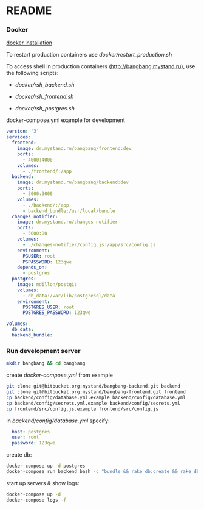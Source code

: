 # README

### Docker

[docker installation](https://docs.docker.com/engine/installation/)

To restart production containers use *docker/restart_production.sh*

To access shell in production containers (http://bangbang.mystand.ru), use the following scripts:

* *docker/rsh_backend.sh*

* *docker/rsh_frontend.sh*

* *docker/rsh_postgres.sh*

docker-compose.yml example for development

```yaml
version: '3'
services:
  frontend:
    image: dr.mystand.ru/bangbang/frontend:dev
    ports:
      - 4000:4000
    volumes:
      - ./frontend/:/app
  backend:
    image: dr.mystand.ru/bangbang/backend:dev
    ports:
      - 3000:3000
    volumes:
      - ./backend/:/app
      - backend_bundle:/usr/local/bundle
  changes_notifier:
    image: dr.mystand.ru/changes-notifier
    ports:
      - 5000:80
    volumes:
      - ./changes-notifier/config.js:/app/src/config.js
    environment:
      PGUSER: root
      PGPASSWORD: 123qwe
    depends_on:
      - postgres
  postgres:
    image: mdillon/postgis
    volumes:
      - db_data:/var/lib/postgresql/data
    environment:
      POSTGRES_USER: root
      POSTGRES_PASSWORD: 123qwe

volumes:
  db_data:
  backend_bundle:
```

### Run development server

```bash
mkdir bangbang && cd bangbang
```
create *docker-compose.yml* from example
```bash
git clone git@bitbucket.org:mystand/bangbang-backend.git backend
git clone git@bitbucket.org:mystand/bangbang-frontend.git frontend
cp backend/config/database.yml.example backend/config/database.yml
cp backend/config/secrets.yml.example backend/config/secrets.yml
cp frontend/src/config.js.example frontend/src/config.js
```
in *backend/config/database.yml* specify:
```yaml
  host: postgres
  user: root
  password: 123qwe
```
create db:
```bash
docker-compose up -d postgres
docker-compose run backend bash -c "bundle && rake db:create && rake db:seed"
```
start up servers & show logs:
```bash
docker-compose up -d
docker-compose logs -f
```